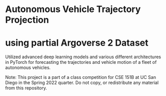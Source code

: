 # Autonomous Vehicle Trajectory Projection 
# using partial Argoverse 2 Dataset

Utilized advanced deep learning models and various different architectures in PyTorch for forecasting the trajectories and vehicle motion of a fleet of autonomous vehicles. 

Note: This project is a part of a class competition for CSE 151B at UC San Diego in the Spring 2022 quarter. Do not copy, or redistribute any material from this repository. 
